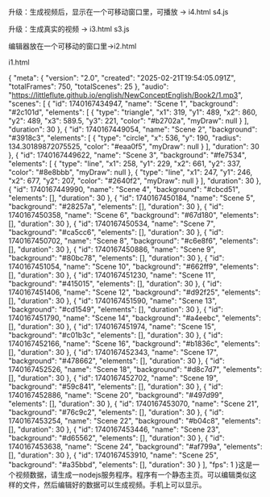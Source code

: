 
升级：生成视频后，显示在一个可移动窗口里，可播放 -> i4.html s4.js

升级：生成真实的视频 -> i3.html s3.js


编辑器放在一个可移动的窗口里->i2.html



i1.html

{
  "meta": {
    "version": "2.0",
    "created": "2025-02-21T19:54:05.091Z",
    "totalFrames": 750,
    "totalScenes": 25
  },
  "audio": "https://littleflute.github.io/english/NewConceptEnglish/Book2/1.mp3",
  "scenes": [
    {
      "id": 1740167434947,
      "name": "Scene 1",
      "background": "#2c101d",
      "elements": [
        {
          "type": "triangle",
          "x1": 319,
          "y1": 489,
          "x2": 860,
          "y2": 489,
          "x3": 589.5,
          "y3": 221,
          "color": "#b2702a",
          "myDraw": null
        }
      ],
      "duration": 30
    },
    {
      "id": 1740167449054,
      "name": "Scene 2",
      "background": "#3918c3",
      "elements": [
        {
          "type": "circle",
          "x": 536,
          "y": 190,
          "radius": 134.30189872075525,
          "color": "#eaa0f5",
          "myDraw": null
        }
      ],
      "duration": 30
    },
    {
      "id": 1740167449622,
      "name": "Scene 3",
      "background": "#fe7534",
      "elements": [
        {
          "type": "line",
          "x1": 258,
          "y1": 229,
          "x2": 661,
          "y2": 337,
          "color": "#8e8bbb",
          "myDraw": null
        },
        {
          "type": "line",
          "x1": 247,
          "y1": 246,
          "x2": 677,
          "y2": 207,
          "color": "#2640f2",
          "myDraw": null
        }
      ],
      "duration": 30
    },
    {
      "id": 1740167449990,
      "name": "Scene 4",
      "background": "#cbcd51",
      "elements": [],
      "duration": 30
    },
    {
      "id": 1740167450184,
      "name": "Scene 5",
      "background": "#28257a",
      "elements": [],
      "duration": 30
    },
    {
      "id": 1740167450358,
      "name": "Scene 6",
      "background": "#67d180",
      "elements": [],
      "duration": 30
    },
    {
      "id": 1740167450534,
      "name": "Scene 7",
      "background": "#ca5cc6",
      "elements": [],
      "duration": 30
    },
    {
      "id": 1740167450702,
      "name": "Scene 8",
      "background": "#c6e8f6",
      "elements": [],
      "duration": 30
    },
    {
      "id": 1740167450886,
      "name": "Scene 9",
      "background": "#80bc78",
      "elements": [],
      "duration": 30
    },
    {
      "id": 1740167451054,
      "name": "Scene 10",
      "background": "#662ff9",
      "elements": [],
      "duration": 30
    },
    {
      "id": 1740167451230,
      "name": "Scene 11",
      "background": "#415015",
      "elements": [],
      "duration": 30
    },
    {
      "id": 1740167451406,
      "name": "Scene 12",
      "background": "#d92f25",
      "elements": [],
      "duration": 30
    },
    {
      "id": 1740167451590,
      "name": "Scene 13",
      "background": "#cd1549",
      "elements": [],
      "duration": 30
    },
    {
      "id": 1740167451790,
      "name": "Scene 14",
      "background": "#a4eebc",
      "elements": [],
      "duration": 30
    },
    {
      "id": 1740167451974,
      "name": "Scene 15",
      "background": "#c01b3c",
      "elements": [],
      "duration": 30
    },
    {
      "id": 1740167452166,
      "name": "Scene 16",
      "background": "#b1836c",
      "elements": [],
      "duration": 30
    },
    {
      "id": 1740167452343,
      "name": "Scene 17",
      "background": "#478662",
      "elements": [],
      "duration": 30
    },
    {
      "id": 1740167452526,
      "name": "Scene 18",
      "background": "#d8c7d7",
      "elements": [],
      "duration": 30
    },
    {
      "id": 1740167452702,
      "name": "Scene 19",
      "background": "#59c841",
      "elements": [],
      "duration": 30
    },
    {
      "id": 1740167452886,
      "name": "Scene 20",
      "background": "#497d99",
      "elements": [],
      "duration": 30
    },
    {
      "id": 1740167453070,
      "name": "Scene 21",
      "background": "#76c9c2",
      "elements": [],
      "duration": 30
    },
    {
      "id": 1740167453254,
      "name": "Scene 22",
      "background": "#b04c8",
      "elements": [],
      "duration": 30
    },
    {
      "id": 1740167453446,
      "name": "Scene 23",
      "background": "#d65562",
      "elements": [],
      "duration": 30
    },
    {
      "id": 1740167453638,
      "name": "Scene 24",
      "background": "#af799a",
      "elements": [],
      "duration": 30
    },
    {
      "id": 1740167453910,
      "name": "Scene 25",
      "background": "#a35bbd",
      "elements": [],
      "duration": 30
    }
  ],
  "fps": 1
}这是一个视频数据，请生成一nodejs服务程序。程序有一个静态主页。可以编辑类似这样的文件，然后编辑好的数据可以生成视频。手机上可以显示。